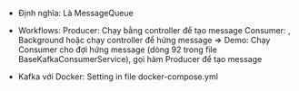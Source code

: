 ﻿- Định nghĩa: Là MessageQueue
- Workflows:
	Producer: Chạy bằng controller để tạo message
	Consumer: , Background hoặc chạy controller để hứng message
	=> Demo: Chạy Consumer cho đợi hứng message (dòng 92 trong file BaseKafkaConsumerService), gọi hàm Producer để tạo message

- Kafka với Docker: Setting in file docker-compose.yml

